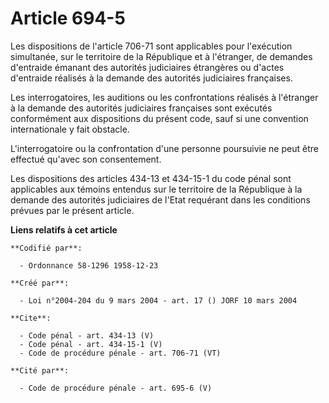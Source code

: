 # Article 694-5

Les dispositions de l'article 706-71 sont applicables pour l'exécution simultanée, sur le territoire de la République et à
l'étranger, de demandes d'entraide émanant des autorités judiciaires étrangères ou d'actes d'entraide réalisés à la demande
des autorités judiciaires françaises. 

Les interrogatoires, les auditions ou les confrontations réalisés à l'étranger à la demande des autorités judiciaires
françaises sont exécutés conformément aux dispositions du présent code, sauf si une convention internationale y fait
obstacle. 

L'interrogatoire ou la confrontation d'une personne poursuivie ne peut être effectué qu'avec son consentement. 

Les dispositions des articles 434-13 et 434-15-1 du code pénal sont applicables aux témoins entendus sur le territoire de la
République à la demande des autorités judiciaires de l'Etat requérant dans les conditions prévues par le présent article.

**Liens relatifs à cet article**

	**Codifié par**:

	  - Ordonnance 58-1296 1958-12-23

	**Créé par**:

	  - Loi n°2004-204 du 9 mars 2004 - art. 17 () JORF 10 mars 2004

	**Cite**:

	  - Code pénal - art. 434-13 (V)
	  - Code pénal - art. 434-15-1 (V)
	  - Code de procédure pénale - art. 706-71 (VT)

	**Cité par**:

	  - Code de procédure pénale - art. 695-6 (V)
